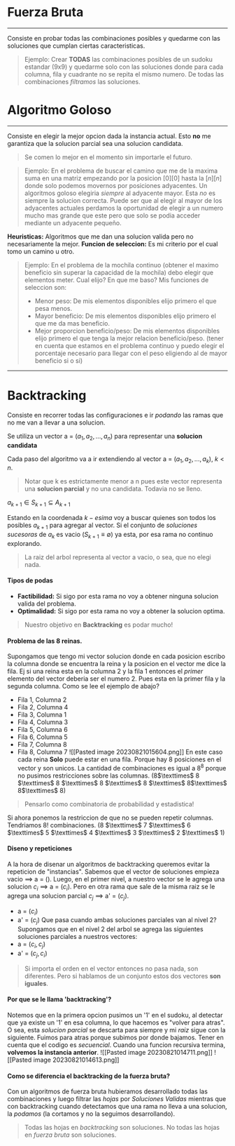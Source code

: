 # Fuerza Bruta
---
Consiste en probar todas las combinaciones posibles y quedarme con las soluciones que cumplan ciertas caracteristicas.

> Ejemplo: Crear **TODAS** las combinaciones posibles de un sudoku estandar (9x9) y quedarme solo con las soluciones donde para cada columna, fila y cuadrante no se repita el mismo numero. De todas las combinaciones *filtramos* las soluciones.
# Algoritmo Goloso
---
Consiste en elegir la mejor opcion dada la instancia actual. Esto **no** me garantiza que la solucion parcial sea una solucion candidata.

> Se comen lo mejor en el momento sin importarle el futuro.

> Ejemplo: En el problema de buscar el camino que me de la maxima suma en una matriz empezando por la posicion $[0][0]$ hasta la $[n][n]$ donde solo podemos movernos por posiciones adyacentes. Un algoritmos goloso elegiria *siempre* al adyacente mayor. Esta *no* es siempre la solucion correcta. Puede ser que al elegir al mayor de los adyacentes actuales perdamos la oportunidad de elegir a un numero mucho mas grande que este pero que solo se podia acceder mediante un adyacente pequeño.

**Heuristicas:** Algoritmos que me dan una solucion valida pero no necesariamente la mejor.
**Funcion de seleccion:** Es mi criterio por el cual tomo un camino u otro.

> Ejemplo: En el problema de la mochila continuo (obtener el maximo beneficio sin superar la capacidad de la mochila) debo elegir que elementos meter. Cual elijo? En que me baso?
> Mis funciones de seleccion son:
> - Menor peso: De mis elementos disponibles elijo primero el que pesa menos.
> - Mayor beneficio: De mis elementos disponibles elijo primero el que me da mas beneficio.
> - Mejor proporcion beneficio/peso: De mis elementos disponibles elijo primero el que tenga la mejor relacion beneficio/peso. (tener en cuenta que estamos en el problema continuo y puedo elegir el porcentaje necesario para llegar con el peso eligiendo al de mayor beneficio si o si)

---
# Backtracking
Consiste en recorrer todas las configuraciones e ir *podando* las ramas que no me van a llevar a una solucion.

Se utiliza un vector a = ($a_{1}, a_{2}, ..., a_{n}$) para representar una **solucion candidata** 

Cada paso del algoritmo va a ir extendiendo al vector a = ($a_{1}, a_{2}, ..., a_{k}$), $k < n$. 

> Notar que k es estrictamente menor a n pues este vector representa una **solucion parcial** y no una candidata. Todavia no se lleno.

$a_{k+1} \in S_{k+1} \subseteq A_{k+1}$ 

Estando en la coordenada $k-esima$ voy a buscar quienes son todos los posibles  $a_{k+1}$ para agregar al vector. Si el conjunto de *soluciones sucesoras* de $a_{k}$ es vacio ($S_{k+1} \equiv \emptyset$) ya esta, por esa rama no continuo explorando. 

> La raiz del arbol representa al vector a vacio, o sea, que no elegi nada.

#### Tipos de podas
- **Factibilidad:** Si sigo por esta rama no voy a obtener ninguna solucion valida del problema.
- **Optimalidad:** Si sigo por esta rama no voy a obtener la solucion optima.

> Nuestro objetivo en **Backtracking** es podar mucho!

#### Problema de las 8 reinas.
Supongamos que tengo mi vector solucion donde en cada posicion escribo la columna donde se encuentra la reina y la posicion en el vector me dice la fila.
Ej si una reina esta en la columna 2 y la fila 1 entonces el *primer* elemento del vector deberia ser el numero 2. Pues esta en la primer fila y la segunda columna. Como se lee el ejemplo de abajo?
- Fila 1, Columna 2
- Fila 2, Columna 4
- Fila 3, Columna 1
- Fila 4, Columna 3
- Fila 5, Columna 6
- Fila 6, Columna 5
- Fila 7, Columna 8
- Fila 8, Columna 7
![[Pasted image 20230821015604.png]]
En este caso cada reina **Solo** puede estar en una fila. Porque hay 8 posiciones en el vector y son unicos.
La cantidad de combinaciones es igual a 8$^{8}$ porque no pusimos restricciones sobre las columnas. (8$\texttimes$ 8 $\texttimes$ 8 $\texttimes$ 8 $\texttimes$ 8 $\texttimes$ 8$\texttimes$ 8$\texttimes$ 8)

> Pensarlo como combinatoria de probabilidad y estadistica!

Si ahora ponemos la restriccion de que no se pueden repetir columnas. Tendriamos 8! combinaciones. (8 $\texttimes$ 7 $\texttimes$ 6 $\texttimes$ 5 $\texttimes$ 4 $\texttimes$ 3 $\texttimes$ 2 $\texttimes$ 1)

#### Diseno y repeticiones
A la hora de disenar un algoritmos de backtracking queremos evitar la repeticion de "instancias".
Sabemos que el vector de soluciones empieza vacio $\implies$ a = ().
Luego, en el primer nivel, a nuestro vector se le agrega una solucion $c_{i}$ $\implies$ a = ($c_{i}$). Pero en otra rama que sale de la misma raiz se le agrega una solucion parcial $c_{j}$ $\implies$ a' = ($c_{j}$).
- a = ($c_{i}$)
- a' = ($c_{j}$)
Que pasa cuando ambas soluciones parciales van al nivel 2?
Supongamos que en el nivel 2 del arbol se agrega las siguientes soluciones parciales a nuestros vectores:
- a = ($c_{i}, c_{j}$)
- a' = ($c_{j}, c_{i}$)
> Si importa el orden en el vector entonces no pasa nada, son diferentes. Pero si hablamos de un conjunto estos dos vectores **son iguales**.


#### Por que se le llama 'backtracking'?
Notemos que en la primera opcion pusimos un '1' en el sudoku, al detectar que ya existe un '1' en esa columna, lo que hacemos es "volver para atras". O sea, esta *solucion parcial* se descarta para siempre y mi *raiz* sigue con la siguiente. Fuimos para atras porque subimos por donde bajamos. 
Tener en cuenta que el codigo es *secuencial*. Cuando una funcion recursiva termina, **volvemos la instancia anterior**.
![[Pasted image 20230821014711.png]]
![[Pasted image 20230821014613.png]]

#### Como se diferencia el backtracking de la fuerza bruta?
Con un algoritmos de fuerza bruta hubieramos desarrollado todas las combinaciones y luego filtrar las *hojas* por *Soluciones Validas* mientras que con backtracking cuando detectamos que una rama no lleva a una solucion, la *podamos* (la cortamos y no la seguimos desarrollando).

> Todas las hojas en *backtracking* son soluciones. No todas las hojas en *fuerza bruta* son soluciones.

